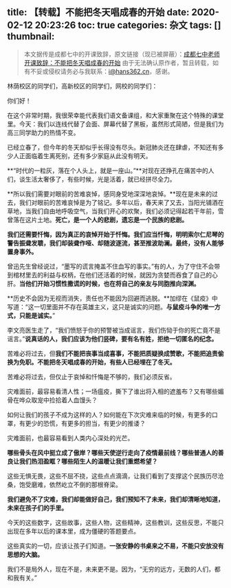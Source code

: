 title: 【转载】不能把冬天唱成春的开始
date: 2020-02-12 20:23:26
toc: true
categories: 杂文
tags: []
thumbnail: 
---
> 本文据传是成都七中的开课致辞，原文链接（现已被屏蔽）：[成都七中老师开课致辞：不能把冬天唱成春的开始](http://mp.weixin.qq.com/s?__biz=MzU2NjYwNzY3OQ==&mid=2247485068&idx=1&sn=96e2868cfdec5ba4e281e933a89551a9&chksm=fca8acdccbdf25cadc1f3ceb798feb16c01351e4dc10c6b2015048290a28ec0857dee7820b4e&mpshare=1&scene=23&srcid=&sharer_sharetime=1581432513873&sharer_shareid=cbef77fc67bcd1a7d4a59ca7933ee127#rd)
> 由于无法确认原作者，暂且转载，如有不妥或侵权请务必与我联系：i@hans362.cn，感谢。

<!--more-->

林荫校区的同学们，高新校区的同学们，网校的同学们：

你们好！

在这个非常时期，我很荣幸能代表我们语文备课组，和大家重聚在这个特殊的课堂里。今天：我们以连线代替了会面、屏幕代替了黑板，虽然形式简陋，但是我们为高三同学助力的热情不变。

已经立春了，但今年的冬天却似乎长得没有尽头。新冠肺炎还在肆虐，不知还有多少人正面临着生离死别，还有多少家庭从此没有明天。

**“时代的一粒灰，落在个人头上，就是一座山。”**对现在还挣孔在痛苦中的人们，谈生活太奢侈了，有些时候，光是活着，就已经拼尽全力。

**所以我们需要对眼前的苦难哀悼，感同身受地深深地哀悼。**现在是未来的过去，我们对眼前的苦难哀悼是为了铭记。多年以后，春天来了又去，当阳光铺酒在草地，当我们自由地呼吸空气，当我们开心的欢聚，我们必须记得起若干年前，雪曾落在这片土地。**死亡，是一个人的悲剧，遗忘是一个民族的悲剧。**

**我们还需要忏悔，因为真正的哀悼开始于忏悔。我们应当忏悔，明明索尔仁尼琴的警告振聋发聩，我们却装聋作哑、却随波逐流，甚至推波助澜。最终，没有人能够置身事外。**

曾迅先生曾经说过，“墨写的谎言掩盖不住血写的事实。”有的人，为了守住不会带到棺材里去的利益与权柄，在他们还活着的时候，就因为贪婪而吞食了自己的心肝。**当他们开始习惯性撒谎的时候，也在将自己的亲友与同胞推向深渊。**

**历史不会因为无视而消失，责任也不能因为回避而逃脱。**加缪在《鼠疫》中写道：“这一切里面并不存在英雄主义，这只是诚实的问题。**与鼠疫斗争的唯一方式，只能是诚实。**”

李文亮医生走了，“我们愤怒于你的预警被当成谣言，我们伤恸于你的死亡竟不是谣言。”**说真话的人，我们应该为他们竖碑，要有名有姓，拒绝一切匿名的纪念。**

苦难必将过去，但**我们不能把丧事当成喜事，不能把质疑换成赞歌，不能把追责偷换为免职。不能把冬天唱成春的开始，有些人已经埋在了冬天。**

苦难必将过去，但仅止于哀悼和忏悔是不够的，我们必须反省。

灾难面前，最容易看清人性；一场瘟疫，撕下了谁出将入相的遮羞布？又有哪些媚骨在哗众取宠中捡拾着人血馒头？

如何让我们的孩子不成为这样的人？如何能在下次灾难来临的时候，有更多的口罩，有更少的恐慌，有更多的担当，有更少的推诿？

灾难面前，也最容易看到人类内心深处的光芒。

**哪些骨头在风中挺立成了傲岸？哪些天使逆行走向了疫情最前线？哪些普通人的善良让我们热泪盈眶？哪些陌生人的温暖让我们重燃希望？**

这些无惧无畏，这些不屈不挠，这些点点滴滴，让我们看到了支撑这个民族历尽沧桑，饱受磨难，依然屹立不倒的那根脊梁。

**我们避免不了灾难，我们却能做好自己，我们预知不了未来，我们却清晰地知道，未来在孩子们的手里。**

今天的这些数字，这些故事，这些人物，这些精神，这些教训，这些反思，不能只出现在多年以后的课本里，成为僵硬的答题要点。

这些真实的一切，应该让孩子们知道。**一张安静的书桌来之不易，不能只安放没有思想的大脑。**

我们不是局外人，现在不是，未来更不是。因为，“无穷的远方，无数的人们，都和我有关。”



